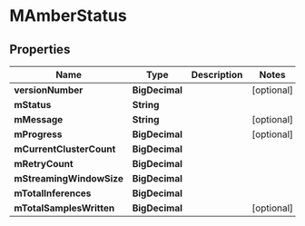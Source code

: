 

# MAmberStatus


## Properties

| Name | Type | Description | Notes |
|------------ | ------------- | ------------- | -------------|
|**versionNumber** | **BigDecimal** |  |  [optional] |
|**mStatus** | **String** |  |  |
|**mMessage** | **String** |  |  [optional] |
|**mProgress** | **BigDecimal** |  |  [optional] |
|**mCurrentClusterCount** | **BigDecimal** |  |  |
|**mRetryCount** | **BigDecimal** |  |  |
|**mStreamingWindowSize** | **BigDecimal** |  |  |
|**mTotalInferences** | **BigDecimal** |  |  |
|**mTotalSamplesWritten** | **BigDecimal** |  |  [optional] |



